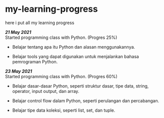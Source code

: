 # my-learning-progress
here i put all my learning progress

***21 May 2021***  
Started programming class with Python. (Progres 25%)

* Belajar tentang apa itu Python dan alasan menggunakannya.

* Belajar tools yang dapat digunakan untuk menjalankan bahasa pemrograman Python.

***23 May 2021***  
Started programming class with Python. (Progres 60%)

  * Belajar dasar-dasar Python, seperti struktur dasar, tipe data, string, operator, input output, dan array.

  * Belajar control flow dalam Python, seperti perulangan dan percabangan.

  * Belajar tipe data koleksi, seperti list, set, dan tuple.

